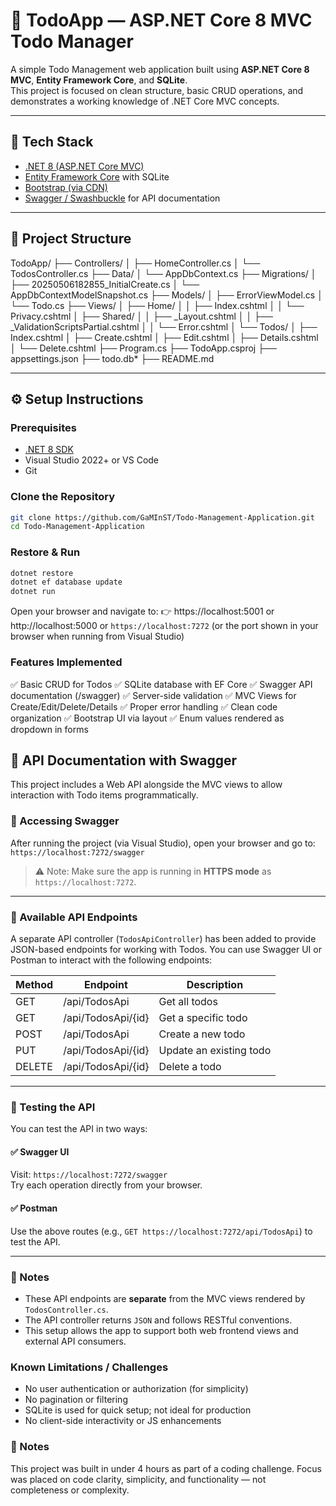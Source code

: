 # 📝 TodoApp — ASP.NET Core 8 MVC Todo Manager

A simple Todo Management web application built using **ASP.NET Core 8 MVC**, **Entity Framework Core**, and **SQLite**.  
This project is focused on clean structure, basic CRUD operations, and demonstrates a working knowledge of .NET Core MVC concepts.

---

## 🚀 Tech Stack

- [.NET 8 (ASP.NET Core MVC)](https://dotnet.microsoft.com/en-us/download/dotnet/8.0)
- [Entity Framework Core](https://learn.microsoft.com/en-us/ef/core/) with SQLite
- [Bootstrap (via CDN)](https://getbootstrap.com/)
- [Swagger / Swashbuckle](https://github.com/domaindrivendev/Swashbuckle.AspNetCore) for API documentation

---

## 📁 Project Structure
TodoApp/
├── Controllers/
│ ├── HomeController.cs
│ └── TodosController.cs
├── Data/
│ └── AppDbContext.cs
├── Migrations/
│ ├── 20250506182855_InitialCreate.cs
│ └── AppDbContextModelSnapshot.cs
├── Models/
│ ├── ErrorViewModel.cs
│ └── Todo.cs
├── Views/
│ ├── Home/
│ │ ├── Index.cshtml
│ │ └── Privacy.cshtml
│ ├── Shared/
│ │ ├── _Layout.cshtml
│ │ ├── _ValidationScriptsPartial.cshtml
│ │ └── Error.cshtml
│ └── Todos/
│ ├── Index.cshtml
│ ├── Create.cshtml
│ ├── Edit.cshtml
│ ├── Details.cshtml
│ └── Delete.cshtml
├── Program.cs
├── TodoApp.csproj
├── appsettings.json
├── todo.db*
├── README.md

---

## ⚙️ Setup Instructions

### Prerequisites
- [.NET 8 SDK](https://dotnet.microsoft.com/en-us/download/dotnet/8.0)
- Visual Studio 2022+ or VS Code
- Git

### Clone the Repository
```bash
git clone https://github.com/GaMInST/Todo-Management-Application.git
cd Todo-Management-Application
```
### Restore & Run
```bash
dotnet restore
dotnet ef database update
dotnet run
```
Open your browser and navigate to:
👉 https://localhost:5001 or http://localhost:5000
or `https://localhost:7272` (or the port shown in your browser when running from Visual Studio)

### Features Implemented
✅ Basic CRUD for Todos
✅ SQLite database with EF Core
✅ Swagger API documentation (/swagger)
✅ Server-side validation
✅ MVC Views for Create/Edit/Delete/Details
✅ Proper error handling
✅ Clean code organization
✅ Bootstrap UI via layout
✅ Enum values rendered as dropdown in forms

## 📘 API Documentation with Swagger

This project includes a Web API alongside the MVC views to allow interaction with Todo items programmatically.

### 🔗 Accessing Swagger

After running the project (via Visual Studio), open your browser and go to: 
``` https://localhost:7272/swagger```

> ⚠️ Note: Make sure the app is running in **HTTPS mode** as `https://localhost:7272`.

---

### 📂 Available API Endpoints

A separate API controller (`TodosApiController`) has been added to provide JSON-based endpoints for working with Todos. You can use Swagger UI or Postman to interact with the following endpoints:

| Method | Endpoint                  | Description             |
|--------|---------------------------|-------------------------|
| GET    | /api/TodosApi             | Get all todos           |
| GET    | /api/TodosApi/{id}        | Get a specific todo     |
| POST   | /api/TodosApi             | Create a new todo       |
| PUT    | /api/TodosApi/{id}        | Update an existing todo |
| DELETE | /api/TodosApi/{id}        | Delete a todo           |

---

### 🧪 Testing the API

You can test the API in two ways:

#### ✅ Swagger UI
Visit: `https://localhost:7272/swagger`  
Try each operation directly from your browser.

#### ✅ Postman
Use the above routes (e.g., `GET https://localhost:7272/api/TodosApi`) to test the API.

---

### 📌 Notes

- These API endpoints are **separate** from the MVC views rendered by `TodosController.cs`.
- The API controller returns `JSON` and follows RESTful conventions.
- This setup allows the app to support both web frontend views and external API consumers.

 ### Known Limitations / Challenges
 - No user authentication or authorization (for simplicity)
 - No pagination or filtering
 - SQLite is used for quick setup; not ideal for production
 - No client-side interactivity or JS enhancements
   
### 📌 Notes
This project was built in under 4 hours as part of a coding challenge.
Focus was placed on code clarity, simplicity, and functionality — not completeness or complexity.
